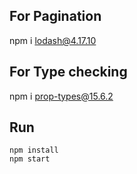 ## For Pagination

npm i lodash@4.17.10

## For Type checking

npm i prop-types@15.6.2

## Run

```
npm install
npm start
```
